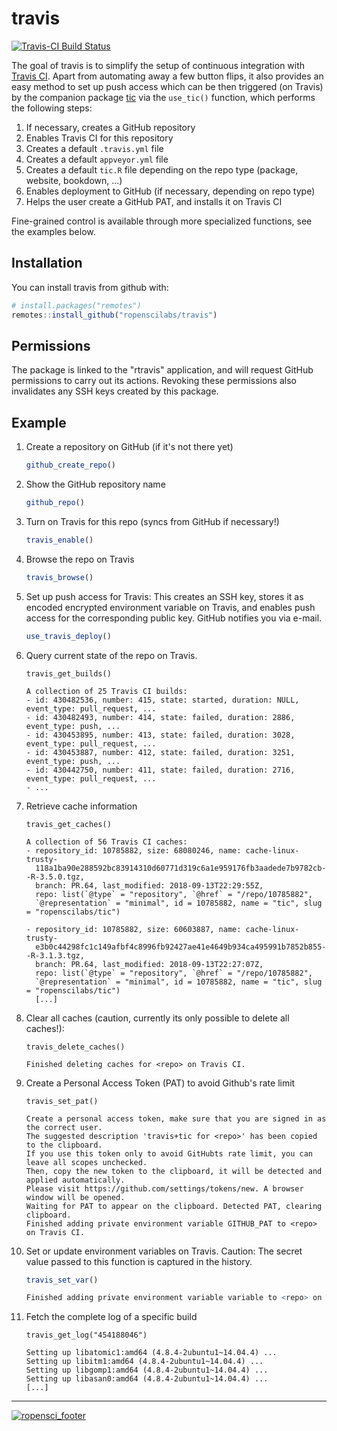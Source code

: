 # travis

[![Travis-CI Build Status](https://travis-ci.org/ropenscilabs/travis.svg?branch=master)](https://travis-ci.org/ropenscilabs/travis)

The goal of travis is to simplify the setup of continuous integration with [Travis CI](https://travis-ci.org/).
Apart from automating away a few button flips, it also provides an easy method to set up push access which can be then triggered (on Travis) by the companion package [tic](https://github.com/ropenscilabs/tic) via the `use_tic()` function, which performs the following steps:

1. If necessary, creates a GitHub repository
1. Enables Travis CI for this repository
1. Creates a default `.travis.yml` file
1. Creates a default `appveyor.yml` file
1. Creates a default `tic.R` file depending on the repo type
   (package, website, bookdown, ...)
1. Enables deployment to GitHub (if necessary, depending on repo type)
1. Helps the user create a GitHub PAT, and installs it on Travis CI

Fine-grained control is available through more specialized functions, see the examples below.


## Installation

You can install travis from github with:


``` r
# install.packages("remotes")
remotes::install_github("ropenscilabs/travis")
```


## Permissions

The package is linked to the "rtravis" application, and will request GitHub permissions to carry out its actions. Revoking these permissions also invalidates any SSH keys created by this package.


## Example

1. Create a repository on GitHub (if it's not there yet)

    ```r
    github_create_repo()
    ```

1. Show the GitHub repository name

    ```r
    github_repo()
    ```

1. Turn on Travis for this repo (syncs from GitHub if necessary!)

    ```r
    travis_enable()
    ```

1. Browse the repo on Travis

    ```r
    travis_browse()
    ```

1. Set up push access for Travis: This creates an SSH key, stores it as encoded
   encrypted environment variable on Travis, and enables push access for the
   corresponding public key. GitHub notifies you via e-mail.

    ```r
    use_travis_deploy()
    ```

1. Query current state of the repo on Travis.

    ```
    travis_get_builds()
    
    A collection of 25 Travis CI builds:
    - id: 430482536, number: 415, state: started, duration: NULL, event_type: pull_request, ...
    - id: 430482493, number: 414, state: failed, duration: 2886, event_type: push, ...
    - id: 430453895, number: 413, state: failed, duration: 3028, event_type: pull_request, ...
    - id: 430453887, number: 412, state: failed, duration: 3251, event_type: push, ...
    - id: 430442750, number: 411, state: failed, duration: 2716, event_type: pull_request, ...
    - ...
    ```
    
1. Retrieve cache information 

    ```
    travis_get_caches()
    
    A collection of 56 Travis CI caches:
    - repository_id: 10785882, size: 68080246, name: cache-linux-trusty-
      118a1ba90e288592bc83914310d60771d319c6a1e959176fb3aadede7b9782cb--R-3.5.0.tgz, 
      branch: PR.64, last_modified: 2018-09-13T22:29:55Z, 
      repo: list(`@type` = "repository", `@href` = "/repo/10785882", 
      `@representation` = "minimal", id = 10785882, name = "tic", slug = "ropenscilabs/tic")
    
    - repository_id: 10785882, size: 60603887, name: cache-linux-trusty-
      e3b0c44298fc1c149afbf4c8996fb92427ae41e4649b934ca495991b7852b855--R-3.1.3.tgz, 
      branch: PR.64, last_modified: 2018-09-13T22:27:07Z, 
      repo: list(`@type` = "repository", `@href` = "/repo/10785882", 
      `@representation` = "minimal", id = 10785882, name = "tic", slug = "ropenscilabs/tic")
      [...]
    ```
    
1. Clear all caches (caution, currently its only possible to delete all caches!):
    
    ```
    travis_delete_caches()
    
    Finished deleting caches for <repo> on Travis CI.
    ```
    
1. Create a Personal Access Token (PAT) to avoid Github's rate limit

    ```
    travis_set_pat()
    
    Create a personal access token, make sure that you are signed in as the correct user. 
    The suggested description 'travis+tic for <repo>' has been copied to the clipboard. 
    If you use this token only to avoid GitHubts rate limit, you can leave all scopes unchecked.
    Then, copy the new token to the clipboard, it will be detected and applied automatically. 
    Please visit https://github.com/settings/tokens/new. A browser window will be opened. 
    Waiting for PAT to appear on the clipboard. Detected PAT, clearing clipboard. 
    Finished adding private environment variable GITHUB_PAT to <repo> on Travis CI.
    ```
    
1. Set or update environment variables on Travis. Caution: The secret value passed to this function is captured in the history.

    ```r
    travis_set_var()
    
    Finished adding private environment variable variable to <repo> on Travis CI.
    ```

1. Fetch the complete log of a specific build

    ```
    travis_get_log("454188046")
    
    Setting up libatomic1:amd64 (4.8.4-2ubuntu1~14.04.4) ...
    Setting up libitm1:amd64 (4.8.4-2ubuntu1~14.04.4) ...
    Setting up libgomp1:amd64 (4.8.4-2ubuntu1~14.04.4) ...
    Setting up libasan0:amd64 (4.8.4-2ubuntu1~14.04.4) ...
    [...]
    ```
---

[![ropensci_footer](https://ropensci.org/public_images/ropensci_footer.png)](https://ropensci.org)
